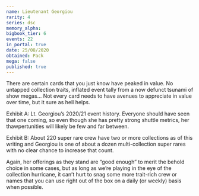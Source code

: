 ```yaml
---
name: Lieutenant Georgiou
rarity: 4
series: dsc
memory_alpha:
bigbook_tier: 6
events: 22
in_portal: true
date: 25/08/2020
obtained: Pack
mega: false
published: true
---
```


There are certain cards that you just know have peaked in value. No untapped collection traits, inflated event tally from a now defunct tsunami of show megas… Not every card needs to have avenues to appreciate in value over time, but it sure as hell helps.

Exhibit A: Lt. Georgiou’s 2020/21 event history. Everyone should have seen that one coming, so even though she has pretty strong shuttle metrics, her thawpertunities will likely be few and far between. 

Exhibit B: About 220 super rare crew have two or more collections as of this writing and Georgiou is one of about a dozen multi-collection super rares with no clear chance to increase that count.

Again, her offerings as they stand are “good enough” to merit the behold choice in some cases, but as long as we’re playing in the eye of the collection hurricane, it can’t hurt to snag some more trait-rich crew or names that you can use right out of the box on a daily (or weekly) basis when possible.
